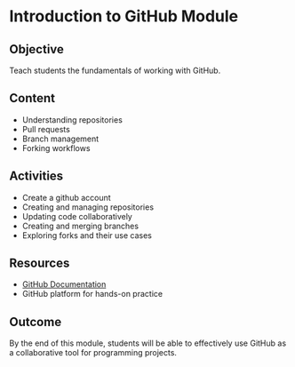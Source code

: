 # Introduction to GitHub Module

## Objective
Teach students the fundamentals of working with GitHub.

## Content
- Understanding repositories
- Pull requests
- Branch management
- Forking workflows

## Activities
- Create a github account
- Creating and managing repositories
- Updating code collaboratively
- Creating and merging branches
- Exploring forks and their use cases

## Resources
- [GitHub Documentation](https://docs.github.com/)
- GitHub platform for hands-on practice

## Outcome
By the end of this module, students will be able to effectively use GitHub as a collaborative tool for programming projects.

